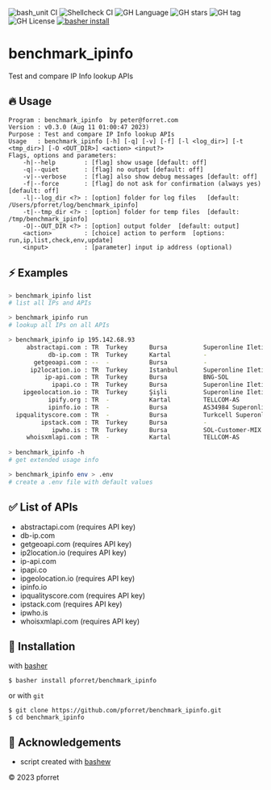 ![bash_unit CI](https://github.com/pforret/benchmark_ipinfo/workflows/bash_unit%20CI/badge.svg)
![Shellcheck CI](https://github.com/pforret/benchmark_ipinfo/workflows/Shellcheck%20CI/badge.svg)
![GH Language](https://img.shields.io/github/languages/top/pforret/benchmark_ipinfo)
![GH stars](https://img.shields.io/github/stars/pforret/benchmark_ipinfo)
![GH tag](https://img.shields.io/github/v/tag/pforret/benchmark_ipinfo)
![GH License](https://img.shields.io/github/license/pforret/benchmark_ipinfo)
[![basher install](https://img.shields.io/badge/basher-install-white?logo=gnu-bash&style=flat)](https://www.basher.it/package/)

# benchmark_ipinfo

Test and compare IP Info lookup APIs

## 🔥 Usage

```
Program : benchmark_ipinfo  by peter@forret.com
Version : v0.3.0 (Aug 11 01:00:47 2023)
Purpose : Test and compare IP Info lookup APIs
Usage   : benchmark_ipinfo [-h] [-q] [-v] [-f] [-l <log_dir>] [-t <tmp_dir>] [-O <OUT_DIR>] <action> <input?>
Flags, options and parameters:
    -h|--help        : [flag] show usage [default: off]
    -q|--quiet       : [flag] no output [default: off]
    -v|--verbose     : [flag] also show debug messages [default: off]
    -f|--force       : [flag] do not ask for confirmation (always yes) [default: off]
    -l|--log_dir <?> : [option] folder for log files   [default: /Users/pforret/log/benchmark_ipinfo]
    -t|--tmp_dir <?> : [option] folder for temp files  [default: /tmp/benchmark_ipinfo]
    -O|--OUT_DIR <?> : [option] output folder  [default: output]
    <action>         : [choice] action to perform  [options: run,ip,list,check,env,update]
    <input>          : [parameter] input ip address (optional)
```

## ⚡️ Examples

```bash
> benchmark_ipinfo list
# list all IPs and APIs

> benchmark_ipinfo run
# lookup all IPs on all APIs

> benchmark_ipinfo ip 195.142.68.93
     abstractapi.com : TR  Turkey      Bursa          Superonline Iletisim Hizmetleri                 
           db-ip.com : TR  Turkey      Kartal         -                                              
       getgeoapi.com : --  -           Bursa          -                                              
      ip2location.io : TR  Turkey      Istanbul       Superonline Iletisim Hizmetleri A.S.                 
          ip-api.com : TR  Turkey      Bursa          BNG-SOL                                        
            ipapi.co : TR  Turkey      Bursa          Superonline Iletisim Hizmetleri A.S.                 
    ipgeolocation.io : TR  Turkey      Şişli          Superonline Iletisim Hizmetleri A.S.                 
           ipify.org : TR  -           Kartal         TELLCOM-AS                                     
           ipinfo.io : TR  -           Bursa          AS34984 Superonline Iletisim Hizmetleri A.S.
  ipqualityscore.com : TR  -           Bursa          Turkcell Superonline                           
         ipstack.com : TR  Turkey      Bursa          -                                              
            ipwho.is : TR  Turkey      Bursa          SOL-Customer-MIX                               
     whoisxmlapi.com : TR  -           Kartal         TELLCOM-AS     
            
> benchmark_ipinfo -h 
# get extended usage info

> benchmark_ipinfo env > .env
# create a .env file with default values
```

## ✅ List of APIs

* abstractapi.com (requires API key)
* db-ip.com
* getgeoapi.com (requires API key)
* ip2location.io (requires API key)
* ip-api.com
* ipapi.co
* ipgeolocation.io (requires API key)
* ipinfo.io
* ipqualityscore.com (requires API key)
* ipstack.com (requires API key)
* ipwho.is
* whoisxmlapi.com (requires API key)
  
## 🚀 Installation

with [basher](https://github.com/basherpm/basher)

	$ basher install pforret/benchmark_ipinfo

or with `git`

	$ git clone https://github.com/pforret/benchmark_ipinfo.git
	$ cd benchmark_ipinfo

## 📝 Acknowledgements

* script created with [bashew](https://github.com/pforret/bashew)

&copy; 2023 pforret
